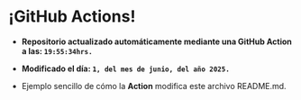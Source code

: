 # ¡GitHub Actions!
* **Repositorio actualizado automáticamente mediante una GitHub Action a las: `19:55:34hrs.`**
* **Modificado el día: `1, del mes de junio, del año 2025.`**

* Ejemplo sencillo de cómo la **Action** modifica este archivo README.md.
